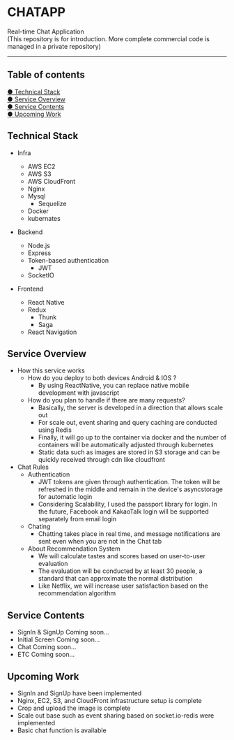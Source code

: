 # CHATAPP

Real-time Chat Application    
(This repository is for introduction. More complete commercial code is managed in a private repository)

----

## Table of contents

[● Technical Stack](#Technial-Stack)  
[● Service Overview](#Service-Overview)  
[● Service Contents](#Service-Contents)  
[● Upcoming Work](#Upcoming-Work)  

## Technical Stack

* Infra
  * AWS EC2
  * AWS S3
  * AWS CloudFront
  * Nginx
  * Mysql
    * Sequelize
  * Docker
  * kubernates

* Backend
  * Node.js
  * Express
  * Token-based authentication
    * JWT
  * SocketIO

* Frontend
  * React Native
  * Redux
    * Thunk
    * Saga
  * React Navigation

## Service Overview

* How this service works
  * How do you deploy to both devices Android & IOS ?
    * By using ReactNative, you can replace native mobile development with javascript
  * How do you plan to handle if there are many requests?
    * Basically, the server is developed in a direction that allows scale out
    * For scale out, event sharing and query caching are conducted using Redis
    * Finally, it will go up to the container via docker and the number of containers will be automatically adjusted through kubernetes
    * Static data such as images are stored in S3 storage and can be quickly received through cdn like cloudfront
* Chat Rules
  * Authentication
    * JWT tokens are given through authentication. The token will be refreshed in the middle and remain in the device's asyncstorage for automatic login
    * Considering Scalability, I used the passport library for login. In the future, Facebook and KakaoTalk login will be supported separately from email login
  * Chating
    * Chatting takes place in real time, and message notifications are sent even when you are not in the Chat tab
  * About Recommendation System
    * We will calculate tastes and scores based on user-to-user evaluation
    * The evaluation will be conducted by at least 30 people, a standard that can approximate the normal distribution
    * Like Netflix, we will increase user satisfaction based on the recommendation algorithm

## Service Contents

* SignIn & SignUp
  Coming soon...
* Initial Screen
  Coming soon...
* Chat
  Coming soon...
* ETC
  Coming soon...

## Upcoming Work

* SignIn and SignUp have been implemented
* Nginx, EC2, S3, and CloudFront infrastructure setup is complete
* Crop and upload the image is complete
* Scale out base such as event sharing based on socket.io-redis were implemented
* Basic chat function is available
